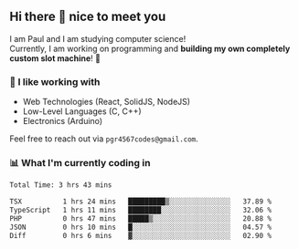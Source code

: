 ## Hi there 👋 nice to meet you

I am Paul and I am studying computer science!  
Currently, I am working on programming and **building my own completely custom slot machine**! 🎰

### 🔭 I like working with
- Web Technologies (React, SolidJS, NodeJS)
- Low-Level Languages (C, C++)
- Electronics (Arduino)

Feel free to reach out via `pgr4567codes@gmail.com`.

### 📊 What I'm currently coding in
<!--START_SECTION:waka-->

```txt
Total Time: 3 hrs 43 mins

TSX          1 hrs 24 mins   █████████▒░░░░░░░░░░░░░░░   37.89 %
TypeScript   1 hrs 11 mins   ████████░░░░░░░░░░░░░░░░░   32.06 %
PHP          0 hrs 47 mins   █████▒░░░░░░░░░░░░░░░░░░░   20.88 %
JSON         0 hrs 10 mins   █░░░░░░░░░░░░░░░░░░░░░░░░   04.57 %
Diff         0 hrs 6 mins    ▓░░░░░░░░░░░░░░░░░░░░░░░░   02.90 %
```

<!--END_SECTION:waka-->
